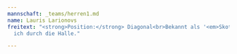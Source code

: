 ```yaml
---
mannschaft: _teams/herren1.md
name: Lauris Larionovs
freitext: "<strong>Position:</strong> Diagonal<br>Bekannt als '<em>Skots</em>' fliege
  ich durch die Halle."

---
```

